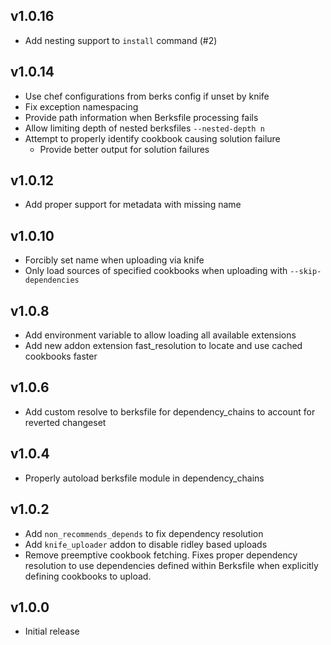 ## v1.0.16
* Add nesting support to `install` command (#2)

## v1.0.14
* Use chef configurations from berks config if unset by knife
* Fix exception namespacing
* Provide path information when Berksfile processing fails
* Allow limiting depth of nested berksfiles `--nested-depth n`
* Attempt to properly identify cookbook causing solution failure
  * Provide better output for solution failures

## v1.0.12
* Add proper support for metadata with missing name

## v1.0.10
* Forcibly set name when uploading via knife
* Only load sources of specified cookbooks when uploading with `--skip-dependencies`

## v1.0.8
* Add environment variable to allow loading all available extensions
* Add new addon extension fast_resolution to locate and use cached cookbooks faster

## v1.0.6
* Add custom resolve to berksfile for dependency_chains to account for reverted changeset

## v1.0.4
* Properly autoload berksfile module in dependency_chains

## v1.0.2
* Add `non_recommends_depends` to fix dependency resolution
* Add `knife_uploader` addon to disable ridley based uploads
* Remove preemptive cookbook fetching. Fixes proper dependency resolution to use dependencies defined within Berksfile when explicitly defining cookbooks to upload.

## v1.0.0
* Initial release
